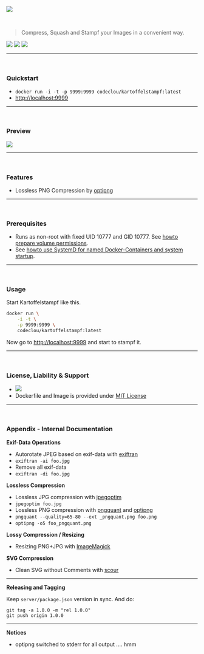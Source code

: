 [![](https://codeclou.github.io/kartoffelstampf/img/kartoffelstampf.svg)](https://github.com/codeclou/kartoffelstampf/)


<p>&nbsp;</p>

> Compress, Squash and Stampf your Images in a convenient way.

[![](https://codeclou.github.io/doc/badges/generated/docker-image-size-19.svg)](https://hub.docker.com/r/codeclou/kartoffelstampf/tags/) [![](https://codeclou.github.io/doc/badges/generated/docker-from-alpine-3.5.svg)](https://alpinelinux.org/) [![](https://codeclou.github.io/doc/badges/generated/docker-run-as-non-root.svg)](https://docs.docker.com/engine/reference/builder/#/user)

-----
 
<p>&nbsp;</p>

### Quickstart

 * `docker run -i -t -p 9999:9999 codeclou/kartoffelstampf:latest`
 * [http://localhost:9999](http://localhost:9999)


-----

&nbsp;

### Preview

[![](https://codeclou.github.io/kartoffelstampf/img/demo.gif)](https://github.com/codeclou/kartoffelstampf/)


-----

&nbsp;

### Features

 * Lossless PNG Compression by [optipng](https://de.wikipedia.org/wiki/OptiPNG)


-----

&nbsp;

### Prerequisites

 * Runs as non-root with fixed UID 10777 and GID 10777. See [howto prepare volume permissions](https://github.com/codeclou/doc/blob/master/docker/README.md).
 * See [howto use SystemD for named Docker-Containers and system startup](https://github.com/codeclou/doc/blob/master/docker/README.md).

-----

&nbsp;


### Usage


Start Kartoffelstampf like this.

```bash
docker run \
    -i -t \
    -p 9999:9999 \
    codeclou/kartoffelstampf:latest
```

Now go to [http://localhost:9999](http://localhost:9999) and start to stampf it. 



-----

&nbsp;

### License, Liability & Support

 * [![](https://codeclou.github.io/doc/docker-warranty-notice.svg?v1)](https://github.com/codeclou/kartoffelstampf/blob/master/LICENSE.md)
 * Dockerfile and Image is provided under [MIT License](https://github.com/codeclou/kartoffelstampf/blob/master/LICENSE.md)

-----

&nbsp;

### Appendix - Internal Documentation

**Exif-Data Operations**

 * Autorotate JPEG based on exif-data with [exiftran](http://manpages.ubuntu.com/manpages/zesty/man1/exiftran.1.html)
  * `exiftran -ai foo.jpg`
 * Remove all exif-data  
  * `exiftran -di foo.jpg`

**Lossless Compression**

 * Lossless JPG compression with [jpegoptim](https://github.com/tjko/jpegoptim)
  * `jpegoptim foo.jpg`
 * Lossless PNG compression with [pngquant](https://pngquant.org/) and [optipng](https://de.wikipedia.org/wiki/OptiPNG)
  * `pngquant --quality=65-80 --ext _pngquant.png foo.png`
  * `optipng -o5 foo_pngquant.png`

**Lossy Compression / Resizing**

 * Resizing PNG+JPG with [ImageMagick](https://de.wikipedia.org/wiki/ImageMagick)

**SVG Compression**

 * Clean SVG without Comments with [scour](https://github.com/scour-project/scour)

----

**Releasing and Tagging**

Keep `server/package.json` version in sync. And do:

```
git tag -a 1.0.0 -m "rel 1.0.0"
git push origin 1.0.0
```

----

**Notices**

 * optipng switched to stderr for all output .... hmm